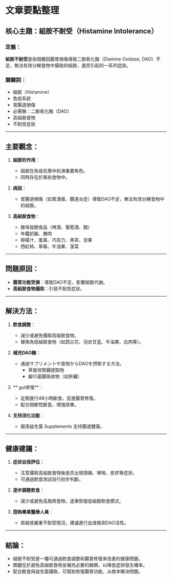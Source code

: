 # 文章要點整理

## 核心主題：組胺不耐受（Histamine Intolerance）

### 定義：
**組胺不耐受**是指個體因腸胃損傷導致二胺氧化酶（Diamine Oxidase, DAO）不足，無法有效分解食物中攝取的組胺，進而引起的一系列症狀。

### 關鍵詞：
- 組胺（Histamine）
- 免疫系統
- 胃腸道損傷
- 必需酶：二胺氧化酶（DAO）
- 高組胺食物
- 不耐受症狀

---

## 主要觀念：

1. **組胺的作用**：
   - 組胺在免疫反應中扮演重要角色。
   - 同時存在於某些食物中。

2. **病因**：
   - 胃腸道損傷（如胃潰瘍、腸道炎症）導致DAO不足，無法有效分解食物中的組胺。

3. **高組胺食物**：
   - 酵母發酵食品（啤酒、葡萄酒、醋）
   - 年鑑奶酪、腌肉
   - 檸檬汁、蛋黃、巧克力、黑茶、坚果
   - 西紅柿、草莓、牛油果、菠菜

---

## 問題原因：
- **腸胃功能受損**：導致DAO不足，影響組胺代謝。
- **高組胺食物攝取**：引發不耐受症狀。

---

## 解決方法：

1. **飲食調整**：
   - 減少或避免攝取高組胺食物。
   - 替換為低組胺食物（如西兰花、羽衣甘蓝、牛油果、白肉等）。

2. **補充DAO酶**：
   - 通過サプリメントや食物からDAOを摂取する方法。
     - 草栽培腎臓提取物
     - 腳爪菌腸吸收物（如肝臟）

3. ** gut修復**：
   - 定期進行48小時斷食，促進腸胃修復。
   - 配合間歇性斷食，增強效果。

4. **支持消化功能**：
   - 服用益生菌 Supplements 支持腸道健康。

---

## 健康建議：

1. **症狀自我評估**：
   - 注意攝取高組胺食物後是否出現頭痛、哮喘、皮疹等症狀。
   - 可通過飲食測試自行初步判斷。

2. **逐步調整飲食**：
   - 減少或避免高風險食物，逐漸恢復低組胺飲食模式。

3. **諮詢專業醫療人員**：
   - 若疑惑嚴重不耐受情況，建議進行血液檢測DAO活性。

---

## 結論：

- 組胺不耐受是一種可通過飲食調整和腸胃修復來改善的健康問題。
- 關鍵在於避免高組胺食物並補充必要的酶類，以降低症狀發生機率。
- 配合斷食與益生菌攝取，可幫助恢復腸胃功能，从根本解決問題。